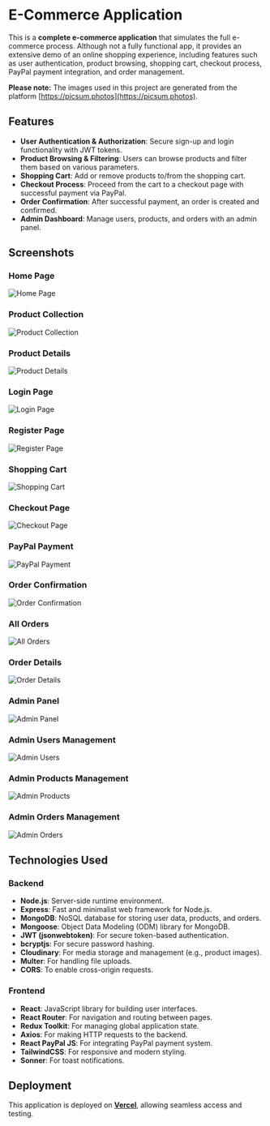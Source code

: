 # E-Commerce Application

This is a **complete e-commerce application** that simulates the full e-commerce process. Although not a fully functional app, it provides an extensive demo of an online shopping experience, including features such as user authentication, product browsing, shopping cart, checkout process, PayPal payment integration, and order management.

**Please note:** The images used in this project are generated from the platform [https://picsum.photos](https://picsum.photos).


## Features
- **User Authentication & Authorization**: Secure sign-up and login functionality with JWT tokens.  
- **Product Browsing & Filtering**: Users can browse products and filter them based on various parameters.
- **Shopping Cart**: Add or remove products to/from the shopping cart.  
- **Checkout Process**: Proceed from the cart to a checkout page with successful payment via PayPal.  
- **Order Confirmation**: After successful payment, an order is created and confirmed.  
- **Admin Dashboard**: Manage users, products, and orders with an admin panel.

## Screenshots

### Home Page
![Home Page](/frondend/public/e-home-full.png)

### Product Collection
![Product Collection](/frondend/public/e-collection.png)

### Product Details
![Product Details](/frondend/public/e-product-details.png)

### Login Page
![Login Page](/frondend/public/e-login.png)

### Register Page
![Register Page](/frondend/public/e-register.png)

### Shopping Cart
![Shopping Cart](/frondend/public/e-cart.png)

### Checkout Page
![Checkout Page](/frondend/public/e-checkout.png)

### PayPal Payment
![PayPal Payment](/frondend/public/e-paypal.png)

### Order Confirmation
![Order Confirmation](/frondend/public/e-order-confirmation.png)

### All Orders
![All Orders](/frondend/public/e-all-orders.png)

### Order Details
![Order Details](/frondend/public/e-order-details.png)

### Admin Panel
![Admin Panel](/frondend/public/e-admin.png)

### Admin Users Management
![Admin Users](/frondend/public/e-admin-users.png)

### Admin Products Management
![Admin Products](/frondend/public/e-admin-products.png)

### Admin Orders Management
![Admin Orders](/frondend/public/e-admin-orders.png)

## Technologies Used

### Backend
- **Node.js**: Server-side runtime environment.  
- **Express**: Fast and minimalist web framework for Node.js.  
- **MongoDB**: NoSQL database for storing user data, products, and orders.  
- **Mongoose**: Object Data Modeling (ODM) library for MongoDB.  
- **JWT (jsonwebtoken)**: For secure token-based authentication.  
- **bcryptjs**: For secure password hashing.  
- **Cloudinary**: For media storage and management (e.g., product images).  
- **Multer**: For handling file uploads.  
- **CORS**: To enable cross-origin requests.  

### Frontend
- **React**: JavaScript library for building user interfaces.  
- **React Router**: For navigation and routing between pages.  
- **Redux Toolkit**: For managing global application state.  
- **Axios**: For making HTTP requests to the backend.  
- **React PayPal JS**: For integrating PayPal payment system.  
- **TailwindCSS**: For responsive and modern styling.  
- **Sonner**: For toast notifications.  

## Deployment
This application is deployed on **[Vercel](https://e-commerce-app-frontend-two.vercel.app)**, allowing seamless access and testing.
